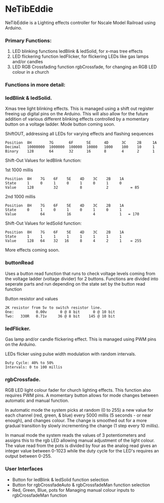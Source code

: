 # NeTibEddie

NeTibEddie is a Lighting effects controller for Nscale Model Railroad using Arduino.  

### Primary Functions:  

1. LED blinking functions ledBlink & ledSolid, for x-mas tree effects
2. LED flickering function ledFlicker, for flickering LEDs like gas lamps and/or candles
3. LED RGB Crossfading function rgbCrossfade, for changing an RGB LED colour in a church

### Functions in more detail:  

### ledBlink & ledSolid.
Xmas tree light blinking effects.
This is managed using a shift out register freeing up digital pins on the Arduino. This will also allow for the future addition of various different blinking effects controlled by a momentary button on a voltage ladder. Mode button coming soon.  

ShiftOUT, addressing all LEDs for varying effects and flashing sequences  

    Position  8H        7G       6F      5E      4D      3C     2B     1A  
    Decimal   10000000  1000000  100000  10000   1000    100    10     1  
    Binary    128       64       32      16      8       4      2      1  

Shift-Out Values for ledBlink function:  

1st 1000 millis  

    Position  8H    7G    6F    5E    4D    3C    2B    1A  
    State     1     0     1     0     1     0     1     0  
    Value     128         32          8           2          = 85  

2nd 1000 millis  

    Position  8H    7G    6F    5E    4D    3C    2B    1A  
    State     0     1     0     1     0     1     0     1    
    Value           64          16          4           1   = 170  
    
Shift-Out Values for ledSolid function:  

    Position  8H    7G    6F    5E    4D    3C    2B    1A  
    State     1     1     1     1     1     1     1     1  
    Value     128   64    32   16     8     4     2     1    = 255  

More effects coming soon.

### buttonRead
Uses a button read function that runs to check voltage levels coming from the voltage ladder (voltage divider) for 2 buttons.
Functions are divided into seperate parts and run depending on the state set by the button read function

Button resistor and values

    2K resistor from 5v to switch resistor line.
    One:          0.00v      0 @ 8 bit      0 @ 10 bit
    Two:   330R   0.71v     36 @ 8 bit    145 @ 10 bit

### ledFlicker.
Gas lamp and/or candle flickering effect.
This is managed using PWM pins on the Arduino. 

LEDs flicker using pulse width modulation with random intervals.

    Duty Cycle: 40% to 50%
    Intervals: 0 to 100 millis

### rgbCrossfade.
RGB LED light colour fader for church lighting effects. This function also requires PWM pins. A momentary button allows for mode changes between automatic and manual function.    

In automatic mode the system picks at random (0 to 255) a new value for each channel (red, green, & blue) every 5000 millis (5 seconds - or near enough), and changes colour. The change is smoothed out for a more gradual transition by slowly incrementing the change (1 step every 10 millis).   

In manual mode the system reads the values of 3 potentiometers and assigns this to the rgb LED allowing manual adjustment of the light colour. The value read from the pots is divided by four as the analog read gives an integer value between 0-1023 while the duty cycle for the LED's requires an output between 0-255. 

### User Interfaces
- Button for ledBlink & ledSolid function selection
- Button for rgbCrossfadeAuto & rgbCrossfadeMan function selection
- Red, Green, Blue, pots for Managing manual colour inputs to rgbCrossfadeMan function
